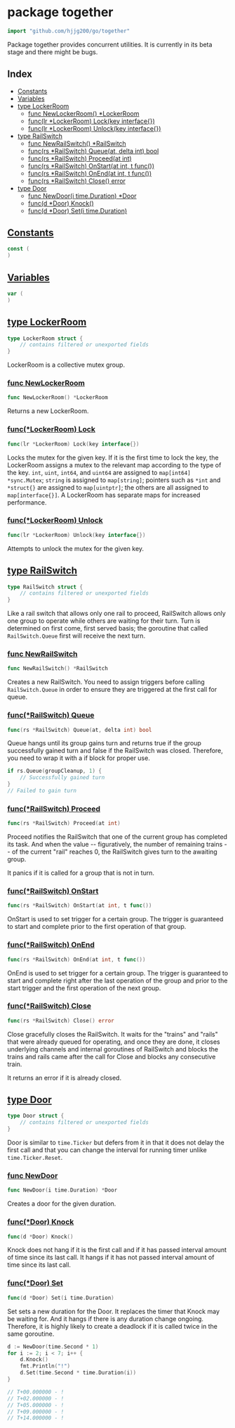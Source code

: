 # package together

```go
import "github.com/hjjg200/go/together"
```

Package together provides concurrent utilities. It is currently in its beta stage and there might be bugs.

## Index

* [Constants](#pkg-constants)
* [Variables](#pkg-variables)
* [type LockerRoom](#LockerRoom)
    * [func NewLockerRoom() *LockerRoom](#NewLockerRoom)
    * [func(lr *LockerRoom) Lock(key interface{})](#LockerRoom.Lock)
    * [func(lr *LockerRoom) Unlock(key interface{})](#LockerRoom.Unlock)
* [type RailSwitch](#RailSwitch)
    * [func NewRailSwitch() *RailSwitch](#NewRailSwitch)
    * [func(rs *RailSwitch) Queue(at, delta int) bool](#RailSwitch.Queue)
    * [func(rs *RailSwitch) Proceed(at int)](#RailSwitch.Proceed)
    * [func(rs *RailSwitch) OnStart(at int, t func())](#RailSwitch.OnStart)
    * [func(rs *RailSwitch) OnEnd(at int, t func())](#RailSwitch.OnEnd)
    * [func(rs *RailSwitch) Close() error](#RailSwitch.Close)
* [type Door](#Door)
    * [func NewDoor(i time.Duration) *Door](#NewDoor)
    * [func(d *Door) Knock()](#Door.Knock)
    * [func(d *Door) Set(i time.Duration)](#Door.Set)


## <a name="pkg-variables" href="#">Constants</a>

```go
const (
)
```

## <a name="pkg-variables" href="#">Variables</a>

```go
var (
)
```

## <a name="LockerRoom" href="#">type LockerRoom</a>

```go
type LockerRoom struct {
    // contains filtered or unexported fields
}
```

LockerRoom is a collective mutex group.

### <a name="NewLockerRoom" href="#">func NewLockerRoom</a>

```go
func NewLockerRoom() *LockerRoom
```

Returns a new LockerRoom.

### <a name="LockerRoom.HoldAt" href="#">func(*LockerRoom) Lock</a>

```go
func(lr *LockerRoom) Lock(key interface{})
```

Locks the mutex for the given key. If it is the first time to lock the key, the LockerRoom assigns a mutex to the relevant map according to the type of the key. `int`, `uint`, `int64`, and `uint64` are assigned to `map[int64] *sync.Mutex`; `string` is assigned to `map[string]`; pointers such as `*int` and `*struct{}` are assigned to `map[uintptr]`; the others are all assigned to `map[interface{}]`. A LockerRoom has separate maps for increased performance.

### <a name="LockerRoom.Unlock" href="#">func(*LockerRoom) Unlock</a>

```go
func(lr *LockerRoom) Unlock(key interface{})
```

Attempts to unlock the mutex for the given key.


## <a name="RailSwitch" href="#">type RailSwitch</a>

```go
type RailSwitch struct {
    // contains filtered or unexported fields
}
```

Like a rail switch that allows only one rail to proceed, RailSwitch allows only one group to operate while others are waiting for their turn. Turn is determined on first come, first served basis; the goroutine that called `RailSwitch.Queue` first will receive the next turn.

### <a name="NewRailSwitch" href="#">func NewRailSwitch</a>

```go
func NewRailSwitch() *RailSwitch
```

Creates a new RailSwitch. You need to assign triggers before calling `RailSwitch.Queue` in order to ensure they are triggered at the first call for queue.

### <a name="RailSwitch.Queue" href="#">func(*RailSwitch) Queue</a>

```go
func(rs *RailSwitch) Queue(at, delta int) bool
```

Queue hangs until its group gains turn and returns true if the group successfully gained turn and false if the RailSwitch was closed. Therefore, you need to wrap it with a if block for proper use.

```go
if rs.Queue(groupCleanup, 1) {
    // Successfully gained turn
}
// Failed to gain turn
```

### <a name="RailSwitch.Proceed" href="#">func(*RailSwitch) Proceed</a>

```go
func(rs *RailSwitch) Proceed(at int)
```

Proceed notifies the RailSwitch that one of the current group has completed its task. And when the value -- figuratively, the number of remaining trains -- of the current "rail" reaches 0, the RailSwitch gives turn to the awaiting group.

It panics if it is called for a group that is not in turn.

### <a name="RailSwitch.OnStart" href="#">func(*RailSwitch) OnStart</a>

```go
func(rs *RailSwitch) OnStart(at int, t func())
```

OnStart is used to set trigger for a certain group. The trigger is guaranteed to start and complete prior to the first operation of that group.

### <a name="RailSwitch.OnEnd" href="#">func(*RailSwitch) OnEnd</a>

```go
func(rs *RailSwitch) OnEnd(at int, t func())
```

OnEnd is used to set trigger for a certain group. The trigger is guaranteed to start and complete right after the last operation of the group and prior to the start trigger and the first operation of the next group.

### <a name="RailSwitch.Close" href="#">func(*RailSwitch) Close</a>

```go
func(rs *RailSwitch) Close() error
```

Close gracefully closes the RailSwitch. It waits for the "trains" and "rails" that were already queued for operating, and once they are done, it closes underlying channels and internal goroutines of RailSwitch and blocks the trains and rails came after the call for Close and blocks any consecutive train.

It returns an error if it is already closed.


## <a name="Door" href="#">type Door</a>

```go
type Door struct {
    // contains filtered or unexported fields
}
```

Door is similar to `time.Ticker` but defers from it in that it does not delay the first call and that you can change the interval for running timer unlike `time.Ticker.Reset`.

### <a name="NewDoor" href="#">func NewDoor</a>

```go
func NewDoor(i time.Duration) *Door
```

Creates a door for the given duration.

### <a name="Door.Knock" href="#">func(*Door) Knock</a>

```go
func(d *Door) Knock()
```

Knock does not hang if it is the first call and if it has passed interval amount of time since its last call. It hangs if it has not passed interval amount of time since its last call.

### <a name="Door.Set" href="#">func(*Door) Set</a>

```go
func(d *Door) Set(i time.Duration)
```

Set sets a new duration for the Door. It replaces the timer that Knock may be waiting for. And it hangs if there is any duration change ongoing. Therefore, it is highly likely to create a deadlock if it is called twice in the same goroutine.

```go
d := NewDoor(time.Second * 1)
for i := 2; i < 7; i++ {
    d.Knock()
    fmt.Println("!")
    d.Set(time.Second * time.Duration(i))
}

// T+00.000000 - !
// T+02.000000 - !
// T+05.000000 - !
// T+09.000000 - !
// T+14.000000 - !
```